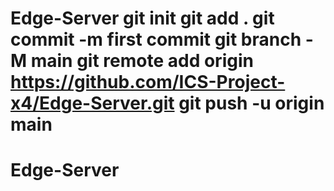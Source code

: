 # Edge-Server git init git add . git commit -m first commit git branch -M main git remote add origin https://github.com/ICS-Project-x4/Edge-Server.git git push -u origin main
# Edge-Server
